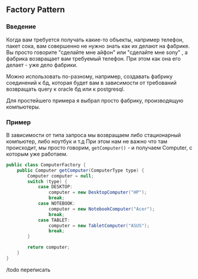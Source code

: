## Factory Pattern
### Введение
Когда вам требуется получать какие-то объекты, например телефон, пакет сока, вам совершенно не нужно знать как их делают на фабрике. Вы просто говорите "сделайте мне айфон" или "сделайте мне sony" , а фабрика возвращает вам требуемый телефон.  При этом как она его делает - уже дело фабрики.

Можно использовать по-разному, например, создавать фабрику соединений к бд, которая будет вам в зависимости от требований возвращать query к oracle бд или к postgresql.

Для простейшего примера я выбрал просто фабрику, производящую компьютеры.

### Пример
В зависимости от типа запроса мы возвращаем либо стационарный компьютер, либо ноутбук и т.д
При этом нам не важно что там происходит, мы просто говорим, `getComputer()` - и получаем Computer, с которым уже работаем.

```java
public class ComputerFactory {
    public Computer getComputer(ComputerType type) {
        Computer computer = null;
        switch (type) {
            case DESKTOP:
                computer = new DesktopComputer("HP");
                break;
            case NOTEBOOK:
                computer = new NotebookComputer("Acer");
                break;
            case TABLET:
                computer = new TabletComputer("ASUS");
                break;
        }

        return computer;
    }
}
```

/todo переписать
